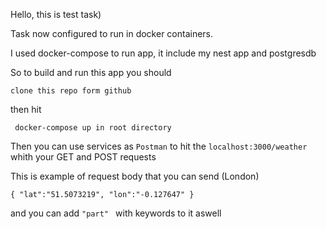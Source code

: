 Hello, this is test task)

Task now configured to run in docker containers.

I used docker-compose to run app, it include my nest app and postgresdb

So to build and run this app you should

`clone this repo form github`

then hit

` docker-compose up in root directory`

Then you can use services as `Postman` to hit the `localhost:3000/weather` whith your GET and POST requests

This is example of request body that you can send (London)

`{
    "lat":"51.5073219",
    "lon":"-0.127647"
}`

and you can add `"part" ` with keywords to it aswell
